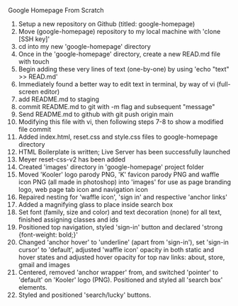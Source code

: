 Google Homepage From Scratch
1. Setup a new repository on Github (titled: google-homepage)
2. Move (google-homepage) repository to my local machine with 'clone [SSH key]'
3. cd into my new 'google-homepage' directory
4. Once in the 'google-homepage' directory, create a new READ.md file with touch
5. Begin adding these very lines of text (one-by-one) by using 'echo "text" >> READ.md'
6. Immediately found a better way to edit text in terminal, by way of vi (full-screen editor)
7. add README.md to staging
8. commit README.md to git with -m flag and subsequent "message"
9. Send README.md to github with git push origin main
10. Modifying this file with vi, then following steps 7-8 to show a modified file commit
11. Added index.html, reset.css and style.css files to google-homepage directory
12. HTML Boilerplate is written; Live Server has been successfully launched
13. Meyer reset-css-v2 has been added
14. Created 'images' directory in 'google-homepage' project folder
15. Moved 'Kooler' logo parody PNG, 'K' favicon parody PNG and waffle icon PNG (all made in photoshop) into 'images' for use as page branding logo, web page tab icon and navigation icon
16. Repaired nesting for 'waffle icon', 'sign in' and respective 'anchor links'
17. Added a magnifying glass to place inside search box
18. Set font (family, size and color) and text decoration (none) for all text, finished assigning classes and ids
19. Positioned top navigation, styled 'sign-in' button and declared 'strong {font-weight: bold;}'
20. Changed 'anchor hover' to 'underline' (apart from 'sign-in'), set 'sign-in cursor' to 'default', adjusted 'waffle icon' opacity in both static and hover states and adjusted hover opacity for top nav links: about, store, gmail and images
21. Centered, removed 'anchor wrapper' from, and switched 'pointer' to 'default' on 'Kooler' logo (PNG). Positioned and styled all 'search box' elements.
22. Styled and positioned 'search/lucky' buttons.

